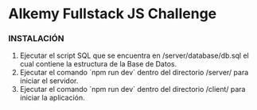 # Alkemy Fullstack JS Challenge

### INSTALACIÓN

1. Ejecutar el script SQL que se encuentra en /server/database/db.sql el cual contiene la estructura de la Base de Datos.
2. Ejecutar el comando ´npm run dev´ dentro del directorio /server/ para iniciar el servidor.
3. Ejecutar el comando ´npm run dev´ dentro del directorio /client/ para iniciar la aplicación.
